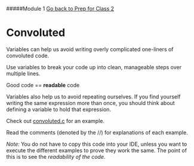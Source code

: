 #####Module 1
[Go back to Prep for Class 2](../../class2-prep)
# Convoluted

Variables can help us avoid writing overly complicated one-liners of convoluted code.

Use variables to break your code up into clean, manageable steps over multiple lines.

Good code == **readable** code

Variables also help us to avoid repeating ourselves. If you find yourself writing the same 
expression more than once, you should think about defining a variable to hold that expression.

Check out [convoluted.c](./convoluted.c) for an example.

Read the comments (denoted by the //) for explanations of each example. 

*Note:* You do not have to copy this code into your IDE, unless you want to execute the different examples to prove they work the same. The point of this is to see the *readability of the code*. 
